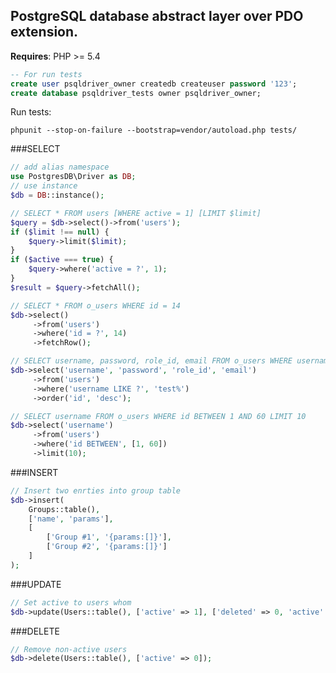 PostgreSQL database abstract layer over PDO extension.
------------------------------------------------------
**Requires**: PHP >= 5.4

```SQL
-- For run tests
create user psqldriver_owner createdb createuser password '123';
create database psqldriver_tests owner psqldriver_owner;
```

Run tests:
```SH
phpunit --stop-on-failure --bootstrap=vendor/autoload.php tests/
```

###SELECT
```PHP
// add alias namespace
use PostgresDB\Driver as DB;
// use instance
$db = DB::instance();

// SELECT * FROM users [WHERE active = 1] [LIMIT $limit]
$query = $db->select()->from('users');
if ($limit !== null) {
    $query->limit($limit);
}
if ($active === true) {
    $query->where('active = ?', 1);
}
$result = $query->fetchAll();

// SELECT * FROM o_users WHERE id = 14
$db->select()
     ->from('users')
     ->where('id = ?', 14)
     ->fetchRow();

// SELECT username, password, role_id, email FROM o_users WHERE username LIKE 'test%' ORDER BY id DESC
$db->select('username', 'password', 'role_id', 'email')
     ->from('users')
     ->where('username LIKE ?', 'test%')
     ->order('id', 'desc');

// SELECT username FROM o_users WHERE id BETWEEN 1 AND 60 LIMIT 10
$db->select('username')
     ->from('users')
     ->where('id BETWEEN', [1, 60])
     ->limit(10);
```

###INSERT
```PHP
// Insert two enrties into group table
$db->insert(
    Groups::table(),
    ['name', 'params'],
    [
        ['Group #1', '{params:[]}'],
        ['Group #2', '{params:[]}']
    ]
);
```

###UPDATE
```PHP
// Set active to users whom
$db->update(Users::table(), ['active' => 1], ['deleted' => 0, 'active' => 0]);
```

###DELETE
```PHP
// Remove non-active users
$db->delete(Users::table(), ['active' => 0]);
```
